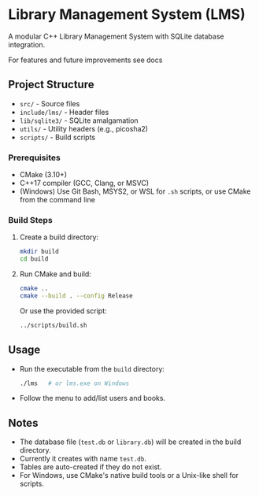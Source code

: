 # Library Management System (LMS)

A modular C++ Library Management System with SQLite database integration.

For features and future improvements see docs

## Project Structure
- `src/` - Source files
- `include/lms/` - Header files
- `lib/sqlite3/` - SQLite amalgamation
- `utils/` - Utility headers (e.g., picosha2)
- `scripts/` - Build scripts

### Prerequisites
- CMake (3.10+)
- C++17 compiler (GCC, Clang, or MSVC)
- (Windows) Use Git Bash, MSYS2, or WSL for `.sh` scripts, or use CMake from the command line

### Build Steps
1. Create a build directory:
   ```sh
   mkdir build
   cd build
   ```
2. Run CMake and build:
   ```sh
   cmake ..
   cmake --build . --config Release
   ```
   Or use the provided script:
   ```sh
   ../scripts/build.sh
   ```

## Usage
- Run the executable from the `build` directory:
  ```sh
  ./lms   # or lms.exe on Windows
  ```
- Follow the menu to add/list users and books.

## Notes
- The database file (`test.db` or `library.db`) will be created in the build directory.
- Currently it creates with name `test.db`.
- Tables are auto-created if they do not exist.
- For Windows, use CMake's native build tools or a Unix-like shell for scripts.
